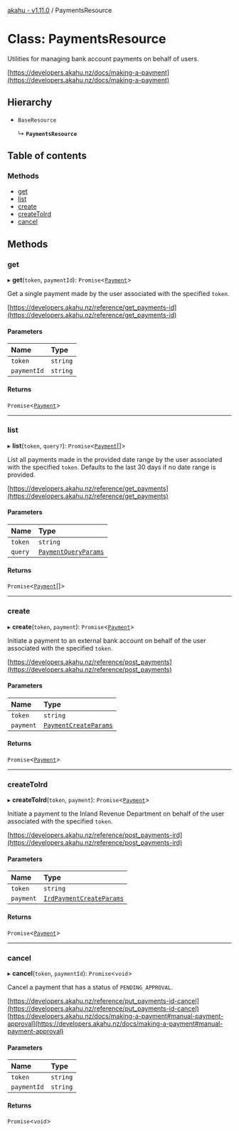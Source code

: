 [akahu - v1.11.0](../README.md) / PaymentsResource

# Class: PaymentsResource

Utilities for managing bank account payments on behalf of users.

[https://developers.akahu.nz/docs/making-a-payment](https://developers.akahu.nz/docs/making-a-payment)

## Hierarchy

- `BaseResource`

  ↳ **`PaymentsResource`**

## Table of contents

### Methods

- [get](PaymentsResource.md#get)
- [list](PaymentsResource.md#list)
- [create](PaymentsResource.md#create)
- [createToIrd](PaymentsResource.md#createtoird)
- [cancel](PaymentsResource.md#cancel)

## Methods

### get

▸ **get**(`token`, `paymentId`): `Promise`<[`Payment`](../README.md#payment)\>

Get a single payment made by the user associated with the specified `token`.

[https://developers.akahu.nz/reference/get_payments-id](https://developers.akahu.nz/reference/get_payments-id)

#### Parameters

| Name | Type |
| :------ | :------ |
| `token` | `string` |
| `paymentId` | `string` |

#### Returns

`Promise`<[`Payment`](../README.md#payment)\>

___

### list

▸ **list**(`token`, `query?`): `Promise`<[`Payment`](../README.md#payment)[]\>

List all payments made in the provided date range by the user associated
with the specified `token`. Defaults to the last 30 days if no date range
is provided.

[https://developers.akahu.nz/reference/get_payments](https://developers.akahu.nz/reference/get_payments)

#### Parameters

| Name | Type |
| :------ | :------ |
| `token` | `string` |
| `query` | [`PaymentQueryParams`](../README.md#paymentqueryparams) |

#### Returns

`Promise`<[`Payment`](../README.md#payment)[]\>

___

### create

▸ **create**(`token`, `payment`): `Promise`<[`Payment`](../README.md#payment)\>

Initiate a payment to an external bank account on behalf of the user associated
with the specified `token`.

[https://developers.akahu.nz/reference/post_payments](https://developers.akahu.nz/reference/post_payments)

#### Parameters

| Name | Type |
| :------ | :------ |
| `token` | `string` |
| `payment` | [`PaymentCreateParams`](../README.md#paymentcreateparams) |

#### Returns

`Promise`<[`Payment`](../README.md#payment)\>

___

### createToIrd

▸ **createToIrd**(`token`, `payment`): `Promise`<[`Payment`](../README.md#payment)\>

Initiate a payment to the Inland Revenue Department on behalf of the user
associated with the specified `token`.

[https://developers.akahu.nz/reference/post_payments-ird](https://developers.akahu.nz/reference/post_payments-ird)

#### Parameters

| Name | Type |
| :------ | :------ |
| `token` | `string` |
| `payment` | [`IrdPaymentCreateParams`](../README.md#irdpaymentcreateparams) |

#### Returns

`Promise`<[`Payment`](../README.md#payment)\>

___

### cancel

▸ **cancel**(`token`, `paymentId`): `Promise`<`void`\>

Cancel a payment that has a status of `PENDING_APPROVAL`.

[https://developers.akahu.nz/reference/put_payments-id-cancel](https://developers.akahu.nz/reference/put_payments-id-cancel)
[https://developers.akahu.nz/docs/making-a-payment#manual-payment-approval](https://developers.akahu.nz/docs/making-a-payment#manual-payment-approval)

#### Parameters

| Name | Type |
| :------ | :------ |
| `token` | `string` |
| `paymentId` | `string` |

#### Returns

`Promise`<`void`\>
